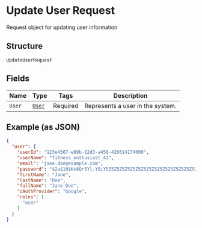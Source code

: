 
# Update User Request

Request object for updating user information

## Structure

`UpdateUserRequest`

## Fields

| Name | Type | Tags | Description |
|  --- | --- | --- | --- |
| `User` | [`User`](../../doc/models/user.md) | Required | Represents a user in the system. |

## Example (as JSON)

```json
{
  "user": {
    "userId": "123e4567-e89b-12d3-a456-426614174000",
    "userName": "fitness_enthusiast_42",
    "email": "jane.doe@example.com",
    "password": "$2a$10$Ks6Qr5Yl.Y5iY5Z5Z5Z5Z5Z5Z5Z5Z5Z5Z5Z5Z5Z5Z5Z5Z5Z5Z5",
    "firstName": "Jane",
    "lastName": "Doe",
    "fullName": "Jane Doe",
    "oAuthProvider": "Google",
    "roles": [
      "user"
    ]
  }
}
```

